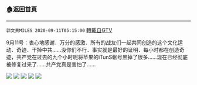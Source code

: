 ﻿###  [:house:返回首頁](https://github.com/ourhimalayas/txt)
---

`郭文贵MILES 2020-09-11T05:15:00` [轉載自GTV](https://gtv.org/web/#/UserInfo/5e596957357cc612d35a8044)

9月11号：衷心地感谢．万分的感激．所有的战友们一起共同创造的这个文化运动．奇迹．干掉中共……没你们不行．事实就是最好的证明．每小时都在创造奇迹，共产党在过去的九个小时呢将苹果的iTunS帐号黑掉了很多……现在已经彻底被修复过来了……共产党真是害怕了……

![](https://filegroup.gtv.org/cdn-cgi/image/width=600/https://filegroup.gtv.org/group3/default/20200911/05/14/0/8c225f431ce4021fb2b5863f2abe6d26.jpeg)
![](https://filegroup.gtv.org/cdn-cgi/image/width=600/https://filegroup.gtv.org/group3/default/20200911/05/14/0/6b8e755ca74b11f5b2d9d717112da5f9.jpeg)
![](https://filegroup.gtv.org/cdn-cgi/image/width=600/https://filegroup.gtv.org/group3/default/20200911/05/15/0/4a76275af1f544edb5c8f76966945967.jpeg)
![](https://filegroup.gtv.org/cdn-cgi/image/width=600/https://filegroup.gtv.org/group3/default/20200911/05/15/0/e362f98e4c111916e45e0dd418656651.jpeg)
![](https://filegroup.gtv.org/cdn-cgi/image/width=600/https://filegroup.gtv.org/group3/default/20200911/05/15/0/412b63bf828d67323a037cc3ad279c12.jpeg)
